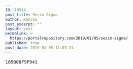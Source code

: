 ```yaml
---
ID: 10514
post_title: Sesim Sigma
author: Ranchu
post_excerpt: ""
layout: post
permalink: >
  https://portalrepository.com/2019/01/05/sesim-sigma/
published: true
post_date: 2019-01-05 11:07:31
---
```

<pre>105B08F9F941</pre>